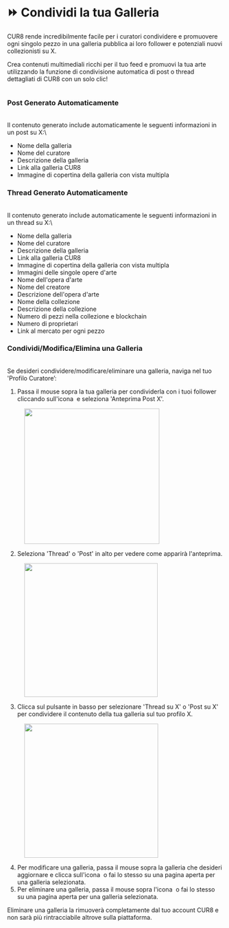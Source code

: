 # ⏩ Condividi la tua Galleria

CUR8 rende incredibilmente facile per i curatori condividere e promuovere ogni singolo pezzo in una galleria pubblica ai loro follower e potenziali nuovi collezionisti su X.

Crea contenuti multimediali ricchi per il tuo feed e promuovi la tua arte utilizzando la funzione di condivisione automatica di post o thread dettagliati di CUR8 con un solo clic!\
&#x20;

<figure><img src="../../.gitbook/assets/Untitled design.gif" alt=""><figcaption></figcaption></figure>

### Post Generato Automaticamente

\
Il contenuto generato include automaticamente le seguenti informazioni in un post su X:\


* Nome della galleria
* Nome del curatore
* Descrizione della galleria
* Link alla galleria CUR8
* Immagine di copertina della galleria con vista multipla

### Thread Generato Automaticamente

\
Il contenuto generato include automaticamente le seguenti informazioni in un thread su X:\


* Nome della galleria
* Nome del curatore
* Descrizione della galleria
* Link alla galleria CUR8
* Immagine di copertina della galleria con vista multipla
* Immagini delle singole opere d'arte
* Nome dell'opera d'arte
* Nome del creatore
* Descrizione dell'opera d'arte
* Nome della collezione
* Descrizione della collezione
* Numero di pezzi nella collezione e blockchain
* Numero di proprietari
* Link al mercato per ogni pezzo

### Condividi/Modifica/Elimina una Galleria

\
Se desideri condividere/modificare/eliminare una galleria, naviga nel tuo 'Profilo Curatore’:

1. Passa il mouse sopra la tua galleria per condividerla con i tuoi follower cliccando sull'icona <img src="../../.gitbook/assets/Screenshot 2024-07-10 at 15.26.24.png" alt="" data-size="line"> e seleziona 'Anteprima Post X'.&#x20;

<figure><img src="../../.gitbook/assets/Screenshot 2025-04-02 at 10.21.41.png" alt="" width="315"><figcaption></figcaption></figure>

2. Seleziona 'Thread' o 'Post' in alto per vedere come apparirà l'anteprima.

<figure><img src="../../.gitbook/assets/Screenshot 2025-04-02 at 10.30.56.png" alt="" width="311"><figcaption></figcaption></figure>

3. Clicca sul pulsante in basso per selezionare 'Thread su X' o 'Post su X' per condividere il contenuto della tua galleria sul tuo profilo X.

<figure><img src="../../.gitbook/assets/Screenshot 2025-04-02 at 10.32.57.png" alt="" width="312"><figcaption></figcaption></figure>

4. Per modificare una galleria, passa il mouse sopra la galleria che desideri aggiornare e clicca sull'icona <img src="../../.gitbook/assets/Screenshot 2024-04-12 at 11.39.40.png" alt="" data-size="line"> o fai lo stesso su una pagina aperta per una galleria selezionata.
5. Per eliminare una galleria, passa il mouse sopra l'icona <img src="../../.gitbook/assets/Screenshot 2024-04-12 at 11.40.39.png" alt="" data-size="line"> o fai lo stesso su una pagina aperta per una galleria selezionata.

Eliminare una galleria la rimuoverà completamente dal tuo account CUR8 e non sarà più rintracciabile altrove sulla piattaforma.